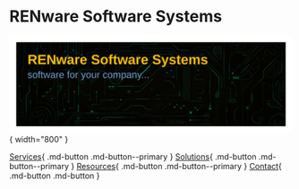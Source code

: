 
# RENware Software Systems



![ren background picture](./pictures/RENbackground.svg){ width="800" }


[Services](services.md){ .md-button .md-button--primary }
[Solutions](solutions.md){ .md-button .md-button--primary } <!-- #TODO need to make a page like for services - see also mkdocs.yml -->
[Resources](resources.md){ .md-button .md-button--primary } <!-- #TODO need to make a page like for services - see also mkdocs.yml -->
[Contact](contact.md){ .md-button .md-button }


<!-- -#TODO - here to put some cards like here `https://squidfunk.github.io/mkdocs-material/reference/grids/` - see some examples below

<div class="grid cards" markdown>

:fontawesome-brands-html5: __HTML__ for content and structure
{ .card }

:fontawesome-brands-js: __JavaScript__ for interactivity
{ .card }

:fontawesome-brands-css3: __CSS__ for text running out of boxes
{ .card }

> :fontawesome-brands-internet-explorer: __Internet Explorer__ ... huh?

</div>

 -->



